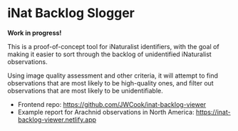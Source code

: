 # iNat Backlog Slogger
**Work in progress!**

This is a proof-of-concept tool for iNaturalist identifiers, with the goal of making it easier to
sort through the backlog of unidentified iNaturalist observations.

Using image quality assessment and other criteria, it will attempt to find observations that are
most likely to be high-quality ones, and filter out observations that are most likely to be
unidentifiable.

* Frontend repo: https://github.com/JWCook/inat-backlog-viewer
* Example report for Arachnid observations in North America: https://inat-backlog-viewer.netlify.app
